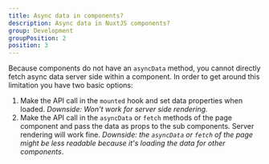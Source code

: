 ```yaml
---
title: Async data in components?
description: Async data in NuxtJS components?
group: Development
groupPosition: 2
position: 3
---
```


Because components do not have an `asyncData` method, you cannot directly fetch async data server side within a component. In order to get around this limitation you have two basic options:

1. Make the API call in the `mounted` hook and set data properties when loaded. *Downside: Won't work for server side rendering.*
2. Make the API call in the `asyncData` or `fetch` methods of the page component and pass the data as props to the sub components. Server rendering will work fine. *Downside: the `asyncData` or `fetch` of the page might be less readable because it's loading the data for other components*.
